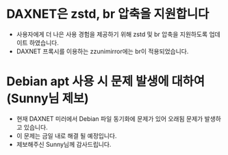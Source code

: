 # DAXNET은 zstd, br 압축을 지원합니다
- 사용자에게 더 나은 사용 경험을 제공하기 위해 zstd 및 br 압축을 지원하도록 업데이트 하였습니다.
- DAXNET 프록시를 이용하는 zzunimirror에는 br이 적용되었습니다.

# Debian apt 사용 시 문제 발생에 대하여 (Sunny님 제보)
- 현재 DAXNET 미러에서 Debian 파일 동기화에 문제가 있어 오래됨 문제가 발생하고 있습니다.
- 이 문제는 금일 내로 해결 될 예정입니다.
- 제보해주신 Sunny님께 감사드립니다.
